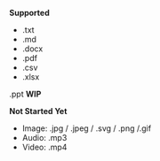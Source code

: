 **Supported**
- .txt
- .md
- .docx
- .pdf
- .csv
- .xlsx

.ppt **WIP**

**Not Started Yet**
- Image: .jpg / .jpeg / .svg / .png /.gif 
- Audio: .mp3
- Video: .mp4